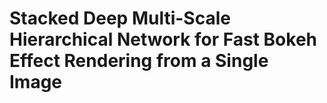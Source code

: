 # Stacked Deep Multi-Scale Hierarchical Network for Fast Bokeh Effect Rendering from a Single Image
